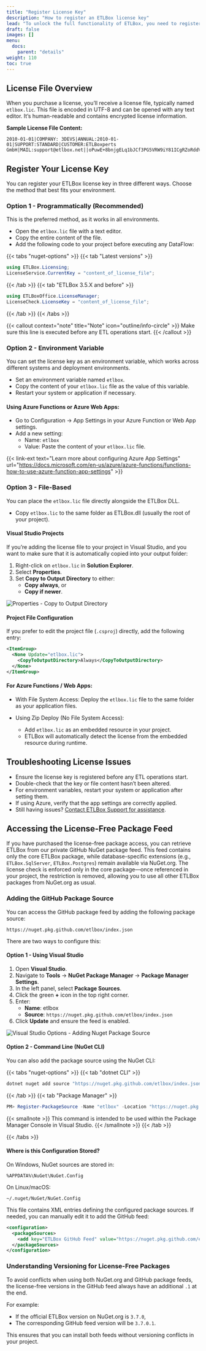 ```yaml
---
title: "Register License Key"
description: "How to register an ETLBox license key"
lead: "To unlock the full functionality of ETLBox, you need to register your license key. This guide explains the different methods to register your license, whether you're working locally or in cloud environments like Azure."
draft: false
images: []
menu:
  docs:
    parent: "details"
weight: 110
toc: true
---
```


## License File Overview

When you purchase a license, you’ll receive a license file, typically named `etlbox.lic`. This file is encoded in UTF-8 and can be opened with any text editor. It’s human-readable and contains encrypted license information.

**Sample License File Content:**

```text
2010-01-01|COMPANY: 3DEVS|ANNUAL:2010-01-01|SUPPORT:STANDARD|CUSTOMER:ETLBoxperts GmbH|MAIL:support@etlbox.net||oPuwE+8bnjgELq1bJCf3PG5VRW9iY81ICgRZoRddVwd9FuEFSYddrz6PmP1u4g2QSQ+0hqvC/VRTm4ZgUJsJYqEOvr0tfYcL9l9enH1DgdTG5bInSLc7+C+vTxRbpHYn5Pz05YUA3IWqtv6LRfiakQlTxl8NYwUhgL249Q9x3Co=
```

## Register Your License Key

You can register your ETLBox license key in three different ways. Choose the method that best fits your environment.

### Option 1 - Programmatically (Recommended)

This is the preferred method, as it works in all environments.

- Open the `etlbox.lic` file with a text editor.
- Copy the entire content of the file.
- Add the following code to your project before executing any DataFlow:


{{< tabs "nuget-options" >}}
{{< tab "Latest versions" >}}
```C#
using ETLBox.Licensing;
LicenseService.CurrentKey = "content_of_license_file";
```
{{< /tab >}}
{{< tab "ETLBox 3.5.X and before" >}}
```C#
using ETLBoxOffice.LicenseManager;
LicenseCheck.LicenseKey = "content_of_license_file";
```
{{< /tab >}}
{{< /tabs >}}

{{< callout context="note" title="Note" icon="outline/info-circle" >}}
Make sure this line is executed before any ETL operations start.
{{< /callout >}}


### Option 2 - Environment Variable

You can set the license key as an environment variable, which works across different systems and deployment environments.

- Set an environment variable named `etlbox`.
- Copy the content of your `etlbox.lic` file as the value of this variable.
- Restart your system or application if necessary.

#### Using Azure Functions or Azure Web Apps:

- Go to Configuration → App Settings in your Azure Function or Web App settings.
- Add a new setting:
  - Name: `etlbox`
  - Value: Paste the content of your `etlbox.lic` file.

{{< link-ext text="Learn more about configuring Azure App Settings" url="https://docs.microsoft.com/en-us/azure/azure-functions/functions-how-to-use-azure-function-app-settings" >}}

### Option 3 - File-Based

You can place the `etlbox.lic` file directly alongside the ETLBox DLL.

- Copy `etlbox.lic` to the same folder as ETLBox.dll (usually the root of your project).

#### Visual Studio Projects

If you’re adding the license file to your project in Visual Studio, and you want to make sure that it is automatically copied into your output folder:

1. Right-click on `etlbox.lic` in **Solution Explorer**.
2. Select **Properties**.
3. Set **Copy to Output Directory** to either:
   - **Copy always**, or
   - **Copy if newer**.

![Properties - Copy to Output Directory](copy_output_screenshot.png)

#### Project File Configuration

If you prefer to edit the project file (`.csproj`) directly, add the following entry:

```xml
<ItemGroup>
  <None Update="etlbox.lic">
    <CopyToOutputDirectory>Always</CopyToOutputDirectory>
  </None>
</ItemGroup>
```

#### For Azure Functions / Web Apps:

- With File System Access:
  Deploy the `etlbox.lic` file to the same folder as your application files.

- Using Zip Deploy (No File System Access):
  - Add `etlbox.lic` as an embedded resource in your project.
  - ETLBox will automatically detect the license from the embedded resource during runtime.

## Troubleshooting License Issues

- Ensure the license key is registered before any ETL operations start.
- Double-check that the key or file content hasn’t been altered.
- For environment variables, restart your system or application after setting them.
- If using Azure, verify that the app settings are correctly applied.
- Still having issues? [Contact ETLBox Support for assistance](/support/options).


## Accessing the License-Free Package Feed

If you have purchased the license-free package access, you can retrieve ETLBox from our private GitHub NuGet package feed. This feed contains only the core ETLBox package, while database-specific extensions (e.g., `ETLBox.SqlServer`, `ETLBox.Postgres`) remain available via NuGet.org. The license check is enforced only in the core package—once referenced in your project, the restriction is removed, allowing you to use all other ETLBox packages from NuGet.org as usual.

### Adding the GitHub Package Source

You can access the GitHub package feed by adding the following package source:

```
https://nuget.pkg.github.com/etlbox/index.json
```

There are two ways to configure this:

#### Option 1 - Using Visual Studio

1. Open **Visual Studio**.
2. Navigate to **Tools** → **NuGet Package Manager** → **Package Manager Settings**.
3. In the left panel, select **Package Sources**.
4. Click the green **+** icon in the top right corner.
5. Enter:
   - **Name**: etlbox
   - **Source**: `https://nuget.pkg.github.com/etlbox/index.json`
6. Click **Update** and ensure the feed is enabled.

![Visual Studio Options - Adding Nuget Package Source](nuget_package_screenshot.jpg)

#### Option 2 - Command Line (NuGet CLI)

You can also add the package source using the NuGet CLI:

{{< tabs "nuget-options" >}}
{{< tab "dotnet CLI" >}}
```cmd
dotnet nuget add source "https://nuget.pkg.github.com/etlbox/index.json" --name "etlbox"
```
{{< /tab >}}
{{< tab "Package Manager" >}}
```ps1
PM> Register-PackageSource -Name "etlbox" -Location "https://nuget.pkg.github.com/etlbox/index.json" -ProviderName NuGet
```
{{< smallnote >}}
This command is intended to be used within the Package Manager Console in Visual Studio.
{{< /smallnote >}}
{{< /tab >}}

{{< /tabs >}}

#### Where is this Configuration Stored?

On Windows, NuGet sources are stored in:

```
%APPDATA%\NuGet\NuGet.Config
```

On Linux/macOS:

```
~/.nuget/NuGet/NuGet.Config
```

This file contains XML entries defining the configured package sources. If needed, you can manually edit it to add the GitHub feed:

```xml
<configuration>
  <packageSources>
    <add key="ETLBox GitHub Feed" value="https://nuget.pkg.github.com/etlbox/index.json" />
  </packageSources>
</configuration>
```

### Understanding Versioning for License-Free Packages

To avoid conflicts when using both NuGet.org and GitHub package feeds, the license-free versions in the GitHub feed always have an additional `.1` at the end.

For example:
- If the official ETLBox version on NuGet.org is `3.7.0`,
- The corresponding GitHub feed version will be `3.7.0.1`.

This ensures that you can install both feeds without versioning conflicts in your project.
